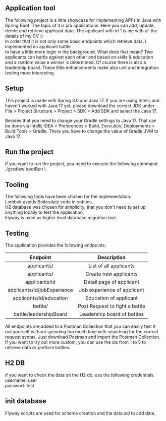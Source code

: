 ## Application tool
The following project is a little showcase for implementing API's in Java with Spring Boot.
The topic of it is job applications. Here you can add, update, delete and retrieve applicant data.
The applicant with id 1 is me with all the details of my CV :) \
In order that it is not only some basic endpoints which retrieve data, I implemented an applicant battle  
to have a little more logic in the background. What does that mean? Two applicants can battle against 
each other and based on skills & education and a random value a winner is determined. Of course there is
also a leadership board. These little enhancements make also unit and integration testing more interesting.

## Setup
This project is made with Spring 3.0 and Java 17. If you are using Intellij and
haven't worked with Java 17 yet, please download the correct JDK under
File > Project Structure > Project > SDK > Add SDK and select the Java 17.

Besides that you need to change your Gradle settings to Java 17. That can be done via
Intellij IDEA > Preferences > Build, Execution, Deployments > Build Tools > Gradle.
There you have to change the value of Gradle JVM to Java 17.

## Run the project
If you want to run the project, you need to execute the following command: \
./gradlew bootRun \

## Tooling
The following tools have been chosen for the implementation. \
Lombok avoids Boilerplate code in entities. \
H2 database was chosen for simplicity, that you don't need to set up anything locally to test
the application.\
Flyway is used as higher level database migration tool.


## Testing
The application provides the following endpoints:

|          Endpoint           |          Description           | 
|:---------------------------:|:------------------------------:|
|         applicants/         |     List of all applicants     |
|         applicants/         |     Create new applicants      |
|        applicants/id        |    Detail page of applicant    |
| applicants/id/jobExperience |  Job experience of applicant   |
|   applicants/id/education   |     Education of applicant     |
|           battle/           | Post Request to fight a battle |
|   battle/leadershipBoard    |  Leadership board of battles   |


All endpoints are added to a Postman Collection that you can easily test
it out yourself without spending too much time with searching for the correct request syntax.
Just download Postman and import the Postman Collection. If you want to try out more custom, 
you can use the ids from 1 to 5 to retrieve data or perform battles.

## H2 DB
if you want to check the data on the H2 db, use the following credentials:\
username: user\
passwort: test

## init database
Flyway scripts are used for schema creation and the data.sql to add data.

